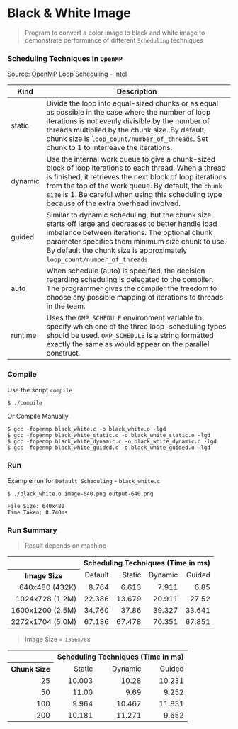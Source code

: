 # Black & White Image

> Program to convert a color image to black and white image to demonstrate performance of different `Scheduling` techniques

### Scheduling Techniques in `OpenMP`

Source: [OpenMP Loop Scheduling - Intel](https://software.intel.com/en-us/articles/openmp-loop-scheduling)

| Kind    | Description |
| ------- | ----------- |
| static  | Divide the loop into equal-sized chunks or as equal as possible in the case where the number of loop iterations is not evenly divisible by the number of threads multiplied by the chunk size. By default, chunk size is `loop_count/number_of_threads`. Set chunk to 1 to interleave the iterations. |
| dynamic | Use the internal work queue to give a chunk-sized block of loop iterations to each thread. When a thread is finished, it retrieves the next block of loop iterations from the top of the work queue. By default, the `chunk size` is 1. Be careful when using this scheduling type because of the extra overhead involved. |
| guided  | Similar to dynamic scheduling, but the chunk size starts off large and decreases to better handle load imbalance between iterations. The optional chunk parameter specifies them minimum size chunk to use. By default the chunk size is approximately `loop_count/number_of_threads`. |
| auto    | When schedule (auto) is specified, the decision regarding scheduling is delegated to the compiler. The programmer gives the compiler the freedom to choose any possible mapping of iterations to threads in the team. |
| runtime | Uses the `OMP_SCHEDULE` environment variable to specify which one of the three loop-scheduling types should be used. `OMP_SCHEDULE` is a string formatted exactly the same as would appear on the parallel construct. |

### Compile

Use the script `compile`
```
$ ./compile
```

Or Compile Manually
```
$ gcc -fopenmp black_white.c -o black_white.o -lgd
$ gcc -fopenmp black_white_static.c -o black_white_static.o -lgd
$ gcc -fopenmp black_white_dynamic.c -o black_white_dynamic.o -lgd
$ gcc -fopenmp black_white_guided.c -o black_white_guided.o -lgd
```

### Run

Example run for `Default Scheduling` - `black_white.c`

```
$ ./black_white.o image-640.png output-640.png

File Size: 640x480
Time Taken: 8.740ms
```

### Run Summary
> Result depends on machine

<table>
  <tr>
    <th></th>
    <th colspan="4"><center>Scheduling Techniques (Time in ms)</center></th>
  </tr>
  <tr>
    <th rowspan="2">Image Size</th>
  </tr>
  <tr align="right">
    <td>Default</td>
    <td>Static</td>
    <td>Dynamic</td>
    <td>Guided</td>
  </tr>
  <tr align="right">
    <td>640x480 (432K)</td>
    <td>8.764</td>
    <td>6.613</td>
    <td>7.911</td>
    <td>6.85</td>
  </tr>
  <tr align="right">
    <td>1024x728 (1.2M)</td>
    <td>22.386</td>
    <td>13.679</td>
    <td>20.911</td>
    <td>27.52</td>
  </tr>
  <tr align="right">
    <td>1600x1200 (2.5M)</td>
    <td>34.760</td>
    <td>37.86</td>
    <td>39.327</td>
    <td>33.641</td>
  </tr>
  <tr align="right">
    <td>2272x1704 (5.0M)</td>
    <td>67.136</td>
    <td>67.478</td>
    <td>70.351</td>
    <td>67.851</td>
  </tr>
</table>

> Image Size = `1366x768`

<table>
  <tr>
    <th></th>
    <th colspan="4"><center>Scheduling Techniques (Time in ms)</center></th>
  </tr>
  <tr>
    <th rowspan="2">Chunk Size</th>
  </tr>
  <tr align="right">
    <td>Static</td>
    <td>Dynamic</td>
    <td>Guided</td>
  </tr>
  <tr align="right">
    <td>25</td>
    <td>10.003</td>
    <td>10.28</td>
    <td>10.231</td>
  </tr>
  <tr align="right">
    <td>50</td>
    <td>11.00</td>
    <td>9.69</td>
    <td>9.252</td>
  </tr>
  <tr align="right">
    <td>100</td>
    <td>9.964</td>
    <td>10.467</td>
    <td>11.831</td>
  </tr>
  <tr align="right">
    <td>200</td>
    <td>10.181</td>
    <td>11.271</td>
    <td>9.652</td>
  </tr>
</table>
